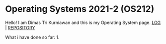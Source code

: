 # Operating Systems 2021-2 (OS212)
Hello! I am Dimas Tri Kurniawan and this is my Operating System page.
[LOG](TXT/mylog.txt) | [REPOSITORY](https://github.com/dhekmass12/os212)

What i have done so far:
1.
